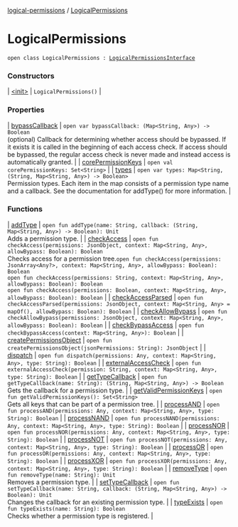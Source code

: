 [logical-permissions](../index.md) / [LogicalPermissions](.)

# LogicalPermissions

`open class LogicalPermissions : `[`LogicalPermissionsInterface`](../-logical-permissions-interface/index.md)

### Constructors

| [&lt;init&gt;](-init-.md) | `LogicalPermissions()` |

### Properties

| [bypassCallback](bypass-callback.md) | `open var bypassCallback: (Map<String, Any>) -> Boolean`<br>(optional) Callback for determining whether access should be bypassed. If it exists it is called in the beginning of each access check. If access should be bypassed, the regular access check is never made and instead access is automatically granted. |
| [corePermissionKeys](core-permission-keys.md) | `open val corePermissionKeys: Set<String>` |
| [types](types.md) | `open var types: Map<String, (String, Map<String, Any>) -> Boolean>`<br>Permission types. Each item in the map consists of a permission type name and a callback. See the documentation for addType() for more information. |

### Functions

| [addType](add-type.md) | `open fun addType(name: String, callback: (String, Map<String, Any>) -> Boolean): Unit`<br>Adds a permission type. |
| [checkAccess](check-access.md) | `open fun checkAccess(permissions: JsonObject, context: Map<String, Any>, allowBypass: Boolean): Boolean`<br>Checks access for a permission tree.`open fun checkAccess(permissions: JsonArray<Any?>, context: Map<String, Any>, allowBypass: Boolean): Boolean`<br>`open fun checkAccess(permissions: String, context: Map<String, Any>, allowBypass: Boolean): Boolean`<br>`open fun checkAccess(permissions: Boolean, context: Map<String, Any>, allowBypass: Boolean): Boolean` |
| [checkAccessParsed](check-access-parsed.md) | `open fun checkAccessParsed(permissions: JsonObject, context: Map<String, Any> = mapOf(), allowBypass: Boolean): Boolean` |
| [checkAllowBypass](check-allow-bypass.md) | `open fun checkAllowBypass(permissions: JsonObject, context: Map<String, Any>, allowBypass: Boolean): Boolean` |
| [checkBypassAccess](check-bypass-access.md) | `open fun checkBypassAccess(context: Map<String, Any>): Boolean` |
| [createPermissionsObject](create-permissions-object.md) | `open fun createPermissionsObject(jsonPermissions: String): JsonObject` |
| [dispatch](dispatch.md) | `open fun dispatch(permissions: Any, context: Map<String, Any>, type: String): Boolean` |
| [externalAccessCheck](external-access-check.md) | `open fun externalAccessCheck(permission: String, context: Map<String, Any>, type: String): Boolean` |
| [getTypeCallback](get-type-callback.md) | `open fun getTypeCallback(name: String): (String, Map<String, Any>) -> Boolean`<br>Gets the callback for a permission type. |
| [getValidPermissionKeys](get-valid-permission-keys.md) | `open fun getValidPermissionKeys(): Set<String>`<br>Gets all keys that can be part of a permission tree. |
| [processAND](process-a-n-d.md) | `open fun processAND(permissions: Any, context: Map<String, Any>, type: String): Boolean` |
| [processNAND](process-n-a-n-d.md) | `open fun processNAND(permissions: Any, context: Map<String, Any>, type: String): Boolean` |
| [processNOR](process-n-o-r.md) | `open fun processNOR(permissions: Any, context: Map<String, Any>, type: String): Boolean` |
| [processNOT](process-n-o-t.md) | `open fun processNOT(permissions: Any, context: Map<String, Any>, type: String): Boolean` |
| [processOR](process-o-r.md) | `open fun processOR(permissions: Any, context: Map<String, Any>, type: String): Boolean` |
| [processXOR](process-x-o-r.md) | `open fun processXOR(permissions: Any, context: Map<String, Any>, type: String): Boolean` |
| [removeType](remove-type.md) | `open fun removeType(name: String): Unit`<br>Removes a permission type. |
| [setTypeCallback](set-type-callback.md) | `open fun setTypeCallback(name: String, callback: (String, Map<String, Any>) -> Boolean): Unit`<br>Changes the callback for an existing permission type. |
| [typeExists](type-exists.md) | `open fun typeExists(name: String): Boolean`<br>Checks whether a permission type is registered. |

